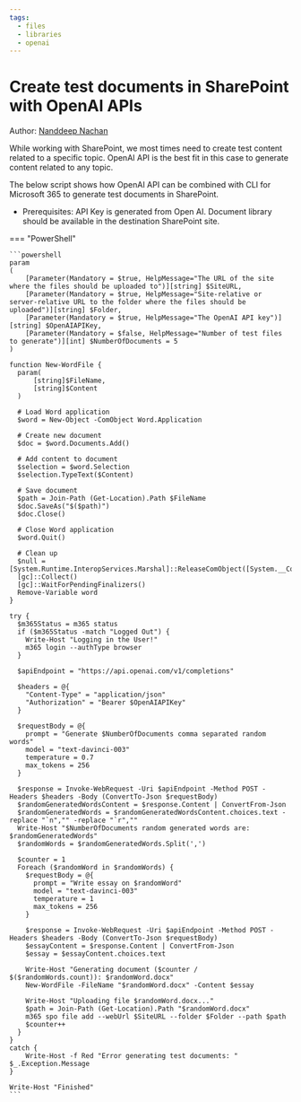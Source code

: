 ```yaml
---
tags:
  - files
  - libraries
  - openai
---
```


# Create test documents in SharePoint with OpenAI APIs

Author: [Nanddeep Nachan](https://nanddeepnachanblogs.com/posts/2023-02-12-test-docs-spo-openai-power-Automate/)

While working with SharePoint, we most times need to create test content related to a specific topic. OpenAI API is the best fit in this case to generate content related to any topic.

The below script shows how OpenAI API can be combined with CLI for Microsoft 365 to generate test documents in SharePoint.

- Prerequisites: API Key is generated from Open AI. Document library should be available in the destination SharePoint site.

=== "PowerShell"

    ```powershell
    param
    (
        [Parameter(Mandatory = $true, HelpMessage="The URL of the site where the files should be uploaded to")][string] $SiteURL,
        [Parameter(Mandatory = $true, HelpMessage="Site-relative or server-relative URL to the folder where the files should be uploaded")][string] $Folder,
        [Parameter(Mandatory = $true, HelpMessage="The OpenAI API key")][string] $OpenAIAPIKey,
        [Parameter(Mandatory = $false, HelpMessage="Number of test files to generate")][int] $NumberOfDocuments = 5
    )

    function New-WordFile {
      param(
          [string]$FileName,
          [string]$Content
      )

      # Load Word application
      $word = New-Object -ComObject Word.Application

      # Create new document
      $doc = $word.Documents.Add()

      # Add content to document
      $selection = $word.Selection
      $selection.TypeText($Content)

      # Save document
      $path = Join-Path (Get-Location).Path $FileName
      $doc.SaveAs("$($path)")
      $doc.Close()

      # Close Word application
      $word.Quit()

      # Clean up
      $null = [System.Runtime.InteropServices.Marshal]::ReleaseComObject([System.__ComObject]$word)
      [gc]::Collect()
      [gc]::WaitForPendingFinalizers()
      Remove-Variable word
    }

    try {
      $m365Status = m365 status
      if ($m365Status -match "Logged Out") {
        Write-Host "Logging in the User!"
        m365 login --authType browser
      }

      $apiEndpoint = "https://api.openai.com/v1/completions"

      $headers = @{
        "Content-Type" = "application/json"
        "Authorization" = "Bearer $OpenAIAPIKey"
      }

      $requestBody = @{
        prompt = "Generate $NumberOfDocuments comma separated random words"
        model = "text-davinci-003"        
        temperature = 0.7
        max_tokens = 256
      }

      $response = Invoke-WebRequest -Uri $apiEndpoint -Method POST -Headers $headers -Body (ConvertTo-Json $requestBody)
      $randomGeneratedWordsContent = $response.Content | ConvertFrom-Json
      $randomGeneratedWords = $randomGeneratedWordsContent.choices.text -replace "`n","" -replace "`r",""
      Write-Host "$NumberOfDocuments random generated words are: $randomGeneratedWords"
      $randomWords = $randomGeneratedWords.Split(',')

      $counter = 1
      Foreach ($randomWord in $randomWords) {
        $requestBody = @{
          prompt = "Write essay on $randomWord"
          model = "text-davinci-003"        
          temperature = 1
          max_tokens = 256
        }

        $response = Invoke-WebRequest -Uri $apiEndpoint -Method POST -Headers $headers -Body (ConvertTo-Json $requestBody)
        $essayContent = $response.Content | ConvertFrom-Json
        $essay = $essayContent.choices.text

        Write-Host "Generating document ($counter / $($randomWords.count)): $randomWord.docx"
        New-WordFile -FileName "$randomWord.docx" -Content $essay

        Write-Host "Uploading file $randomWord.docx..."
        $path = Join-Path (Get-Location).Path "$randomWord.docx"
        m365 spo file add --webUrl $SiteURL --folder $Folder --path $path
        $counter++
      }
    }
    catch {
        Write-Host -f Red "Error generating test documents: " $_.Exception.Message
    }

    Write-Host "Finished"
    ```
